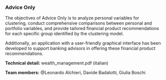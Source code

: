 ### Advice Only
The objectives of Advice Only is to analyze personal variables for clustering, conduct comprehensive comparisons between personal and portfolio variables, and provide tailored financial product recommendations for each specific group identified by the clustering model.

Additionally, an application with a user-friendly graphical interface has been developed to support banking advisors in offering these financial product recommendations.

**Technical detail:**
wealth_management.pdf (italian)

**Team members:**
@Leonardo Alchieri, Davide Badalotti, Giulia Boschi
